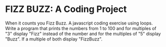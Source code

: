 # FIZZ BUZZ: A Coding Project
When it counts you Fizz Buzz. A javascript coding exercise using loops. Write a program that prints the numbers from 1 to 100 and for multiples of "3" display "Fizz" instead of the number and for the multiples of "5" display "Buzz". If a multiple of both display "FizzBuzz".
